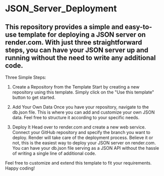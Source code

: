 # JSON_Server_Deployment


This repository provides a simple and easy-to-use template for deploying a JSON server on render.com. With just three straightforward steps, you can have your JSON server up and running without the need to write any additional code.
--------------

Three Simple Steps:

1. Create a Repository from the Template
Start by creating a new repository using this template. Simply click on the "Use this template" button to get started.

2. Add Your Own Data
Once you have your repository, navigate to the db.json file. This is where you can add and customize your own JSON data. Feel free to structure it according to your specific needs.

3. Deploy It
Head over to render.com and create a new web service. Connect your GitHub repository and specify the branch you want to deploy. Render will take care of the deployment process.
Believe it or not, this is the easiest way to deploy your JSON server on render.com. You can have your db.json file serving as a JSON API without the hassle of writing a single line of additional code.

Feel free to customize and extend this template to fit your requirements. Happy coding!

